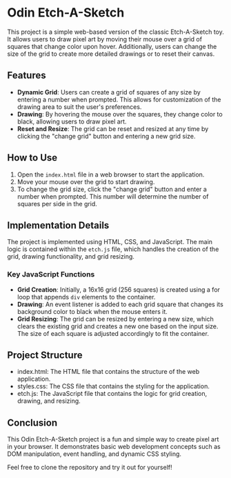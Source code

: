 # Odin Etch-A-Sketch

This project is a simple web-based version of the classic Etch-A-Sketch toy. It allows users to draw pixel art by moving their mouse over a grid of squares that change color upon hover. Additionally, users can change the size of the grid to create more detailed drawings or to reset their canvas.

## Features

- **Dynamic Grid**: Users can create a grid of squares of any size by entering a number when prompted. This allows for customization of the drawing area to suit the user's preferences.
- **Drawing**: By hovering the mouse over the squares, they change color to black, allowing users to draw pixel art.
- **Reset and Resize**: The grid can be reset and resized at any time by clicking the "change grid" button and entering a new grid size.

## How to Use

1. Open the `index.html` file in a web browser to start the application.
2. Move your mouse over the grid to start drawing.
3. To change the grid size, click the "change grid" button and enter a number when prompted. This number will determine the number of squares per side in the grid.

## Implementation Details

The project is implemented using HTML, CSS, and JavaScript. The main logic is contained within the `etch.js` file, which handles the creation of the grid, drawing functionality, and grid resizing.

### Key JavaScript Functions

- **Grid Creation**: Initially, a 16x16 grid (256 squares) is created using a for loop that appends `div` elements to the container.
- **Drawing**: An event listener is added to each grid square that changes its background color to black when the mouse enters it.
- **Grid Resizing**: The grid can be resized by entering a new size, which clears the existing grid and creates a new one based on the input size. The size of each square is adjusted accordingly to fit the container.

## Project Structure
- index.html: The HTML file that contains the structure of the web application.
- styles.css: The CSS file that contains the styling for the application.
- etch.js: The JavaScript file that contains the logic for grid creation, drawing, and resizing.
## Conclusion
This Odin Etch-A-Sketch project is a fun and simple way to create pixel art in your browser. It demonstrates basic web development concepts such as DOM manipulation, event handling, and dynamic CSS styling.

Feel free to clone the repository and try it out for yourself!
